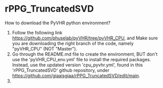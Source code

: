 # rPPG_TruncatedSVD

How to download the PyVHR python environment?

1) Follow the following link https://github.com/phuselab/pyVHR/tree/pyVHR_CPU, and  Make sure you are downloading the right branch of the code, namely "pyVHR_CPU" (NOT "Master").
2) Go through the README.md file to create the environment, BUT don't use the 'pyVHR_CPU_env.yml' file to install the required packages. Instead, use the updated version  'cpu_pyvhr.yml', found in this 'rPPG_TruncatedSVD' github repository, under https://github.com/giaaisgiaa/rPPG_TruncatedSVD/edit/main.
3) 
